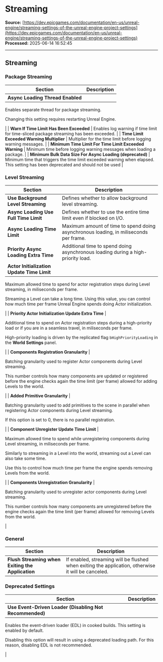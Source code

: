 # Streaming

**Source:** [https://dev.epicgames.com/documentation/en-us/unreal-engine/streaming-settings-of-the-unreal-engine-project-settings](https://dev.epicgames.com/documentation/en-us/unreal-engine/streaming-settings-of-the-unreal-engine-project-settings)  
**Processed:** 2025-06-14 16:52:45

---

## Streaming

### Package Streaming

| **Section** | **Description** |
| --- | --- |
| **Async Loading Thread Enabled** | 
Enables separate thread for package streaming.

Changing this setting requires restarting Unreal Engine.



 |
| **Warn If Time Limit Has Been Exceeded** | Enables log warning if time limit for time-sliced package streaming has been exceeded. |
| **Time Limit Exceeded Warning Multiplier** | Multiplier for the time limit before logging warning messages. |
| **Minimum Time Limit For Time Limit Exceeded Warning** | Minimum time before logging warning messages when loading a package. |
| **Minimum Bulk Data Size For Async Loading (deprecated)** | Minimum time that triggers the time limit exceeded warning when elapsed. This setting has been deprecated and should not be used |

### Level Streaming

| **Section** | **Description** |
| --- | --- |
| **Use Background Level Streaming** | Defines whether to allow background level streaming. |
| **Async Loading Use Full Time Limit** | Defines whether to use the entire time limit even if blocked on I/O. |
| **Async Loading Time Limit** | Maximum amount of time to spend doing asynchronous loading, in miliseconds per frame. |
| **Priority Async Loading Extra Time** | Additional time to spend doing asynchronous loading during a high-priority load. |
| **Actor Initialization Update Time Limit** | 
Maximum allowed time to spend for actor registration steps during Level streaming, in miliseconds per frame.

Streaming a Level can take a long time. Using this value, you can control how much time per frame Unreal Engine spends doing Actor initialization.



 |
| **Priority Actor Initialization Update Extra Time** | 

Additional time to spend on Actor registration steps during a high-priority load or if you are in a seamless travel, in miliseconds per frame.

High-priority loading is driven by the replicated flag `bHighPriorityLoading` in the **World Settings** panel.



 |
| **Components Registration Granularity** | 

Batching granularity used to register Actor components during Level streaming.

This number controls how many components are updated or registered before the engine checks again the time limit (per frame) allowed for adding Levels to the world.



 |
| **Added Primitive Granularity** | 

Batching granularity used to add primitives to the scene in parallel when registering Actor components during Level streaming.

If this option is set to 0, there is no parallel registration.



 |
| **Component Unregister Update Time Limit** | 

Maximum allowed time to spend while unregistering components during Level streaming, in miliseconds per frame.

Similarly to streaming in a Level into the world, streaming out a Level can also take some time.

Use this to control how much time per frame the engine spends removing Levels from the world.



 |
| **Components Unregistration Granularity** | 

Batching granularity used to unregister actor components during Level streaming.

This number controls how many components are unregistered before the engine checks again the time limit (per frame) allowed for removing Levels from the world.



 |

### General

| **Section** | **Description** |
| --- | --- |
| **Flush Streaming when Exiting the Application** | If enabled, streaming will be flushed when exiting the application, otherwise it will be canceled. |

### Deprecated Settings

| **Section** | **Description** |
| --- | --- |
| **Use Event-Driven Loader (Disabling Not Recommended)** | 
Enables the event-driven loader (EDL) in cooked builds. This setting is enabled by default.

Disabling this option will result in using a deprecated loading path. For this reason, disabling EDL is not recommended.



 |
